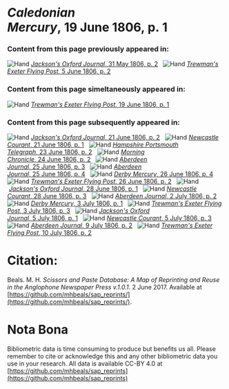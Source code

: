 # *Caledonian Mercury*, 19 June 1806, p. 1  
  
### Content from this page previously appeared in:  
![Hand](http://scissorsandpaste.net/wp-content/uploads/2017/06/smallhandpointer.png) [*Jackson's Oxford Journal*, 31 May 1806, p. 2](https://mhbeals.github.io/sap_html/Jackson's-Oxford-Journal/Jackson's-Oxford-Journal-31-May-1806-p-2)  
![Hand](http://scissorsandpaste.net/wp-content/uploads/2017/06/smallhandpointer.png) [*Trewman's Exeter Flying Post*, 5 June 1806, p. 2](https://mhbeals.github.io/sap_html/Trewman's-Exeter-Flying-Post/Trewman's-Exeter-Flying-Post-5-June-1806-p-2)  
  
### Content from this page simeltaneously appeared in:  
![Hand](http://scissorsandpaste.net/wp-content/uploads/2017/06/smallhandpointer.png) [*Trewman's Exeter Flying Post*, 19 June 1806, p. 1](https://mhbeals.github.io/sap_html/Trewman's-Exeter-Flying-Post/Trewman's-Exeter-Flying-Post-19-June-1806-p-1)  
  
### Content from this page subsequently appeared in:  
![Hand](http://scissorsandpaste.net/wp-content/uploads/2017/06/smallhandpointer.png) [*Jackson's Oxford Journal*, 21 June 1806, p. 2](https://mhbeals.github.io/sap_html/Jackson's-Oxford-Journal/Jackson's-Oxford-Journal-21-June-1806-p-2)  
![Hand](http://scissorsandpaste.net/wp-content/uploads/2017/06/smallhandpointer.png) [*Newcastle Courant*, 21 June 1806, p. 1](https://mhbeals.github.io/sap_html/Newcastle-Courant/Newcastle-Courant-21-June-1806-p-1)  
![Hand](http://scissorsandpaste.net/wp-content/uploads/2017/06/smallhandpointer.png) [*Hampshire Portsmouth Telegraph*, 23 June 1806, p. 2](https://mhbeals.github.io/sap_html/Hampshire-Portsmouth-Telegraph/Hampshire-Portsmouth-Telegraph-23-June-1806-p-2)  
![Hand](http://scissorsandpaste.net/wp-content/uploads/2017/06/smallhandpointer.png) [*Morning Chronicle*, 24 June 1806, p. 2](https://mhbeals.github.io/sap_html/Morning-Chronicle/Morning-Chronicle-24-June-1806-p-2)  
![Hand](http://scissorsandpaste.net/wp-content/uploads/2017/06/smallhandpointer.png) [*Aberdeen Journal*, 25 June 1806, p. 3](https://mhbeals.github.io/sap_html/Aberdeen-Journal/Aberdeen-Journal-25-June-1806-p-3)  
![Hand](http://scissorsandpaste.net/wp-content/uploads/2017/06/smallhandpointer.png) [*Aberdeen Journal*, 25 June 1806, p. 4](https://mhbeals.github.io/sap_html/Aberdeen-Journal/Aberdeen-Journal-25-June-1806-p-4)  
![Hand](http://scissorsandpaste.net/wp-content/uploads/2017/06/smallhandpointer.png) [*Derby Mercury*, 26 June 1806, p. 4](https://mhbeals.github.io/sap_html/Derby-Mercury/Derby-Mercury-26-June-1806-p-4)  
![Hand](http://scissorsandpaste.net/wp-content/uploads/2017/06/smallhandpointer.png) [*Trewman's Exeter Flying Post*, 26 June 1806, p. 2](https://mhbeals.github.io/sap_html/Trewman's-Exeter-Flying-Post/Trewman's-Exeter-Flying-Post-26-June-1806-p-2)  
![Hand](http://scissorsandpaste.net/wp-content/uploads/2017/06/smallhandpointer.png) [*Jackson's Oxford Journal*, 28 June 1806, p. 1](https://mhbeals.github.io/sap_html/Jackson's-Oxford-Journal/Jackson's-Oxford-Journal-28-June-1806-p-1)  
![Hand](http://scissorsandpaste.net/wp-content/uploads/2017/06/smallhandpointer.png) [*Newcastle Courant*, 28 June 1806, p. 3](https://mhbeals.github.io/sap_html/Newcastle-Courant/Newcastle-Courant-28-June-1806-p-3)  
![Hand](http://scissorsandpaste.net/wp-content/uploads/2017/06/smallhandpointer.png) [*Aberdeen Journal*, 2 July 1806, p. 2](https://mhbeals.github.io/sap_html/Aberdeen-Journal/Aberdeen-Journal-2-July-1806-p-2)  
![Hand](http://scissorsandpaste.net/wp-content/uploads/2017/06/smallhandpointer.png) [*Derby Mercury*, 3 July 1806, p. 1](https://mhbeals.github.io/sap_html/Derby-Mercury/Derby-Mercury-3-July-1806-p-1)  
![Hand](http://scissorsandpaste.net/wp-content/uploads/2017/06/smallhandpointer.png) [*Trewman's Exeter Flying Post*, 3 July 1806, p. 3](https://mhbeals.github.io/sap_html/Trewman's-Exeter-Flying-Post/Trewman's-Exeter-Flying-Post-3-July-1806-p-3)  
![Hand](http://scissorsandpaste.net/wp-content/uploads/2017/06/smallhandpointer.png) [*Jackson's Oxford Journal*, 5 July 1806, p. 1](https://mhbeals.github.io/sap_html/Jackson's-Oxford-Journal/Jackson's-Oxford-Journal-5-July-1806-p-1)  
![Hand](http://scissorsandpaste.net/wp-content/uploads/2017/06/smallhandpointer.png) [*Newcastle Courant*, 5 July 1806, p. 3](https://mhbeals.github.io/sap_html/Newcastle-Courant/Newcastle-Courant-5-July-1806-p-3)  
![Hand](http://scissorsandpaste.net/wp-content/uploads/2017/06/smallhandpointer.png) [*Aberdeen Journal*, 9 July 1806, p. 2](https://mhbeals.github.io/sap_html/Aberdeen-Journal/Aberdeen-Journal-9-July-1806-p-2)  
![Hand](http://scissorsandpaste.net/wp-content/uploads/2017/06/smallhandpointer.png) [*Trewman's Exeter Flying Post*, 10 July 1806, p. 2](https://mhbeals.github.io/sap_html/Trewman's-Exeter-Flying-Post/Trewman's-Exeter-Flying-Post-10-July-1806-p-2)  


# Citation: 

Beals. M. H. *Scissors and Paste Database: A Map of Reprinting and Reuse in the Anglophone Newspaper Press v.1.0.1.* 2 June 2017. Available at [https://github.com/mhbeals/sap_reprints/](https://github.com/mhbeals/sap_reprints/). 

# Nota Bona

Bibliometric data is time consuming to produce but benefits us all. Please remember to cite or acknowledge this and any other bibliometric data you use in your research. All data is available CC-BY 4.0 at [https://github.com/mhbeals/sap_reprints](https://github.com/mhbeals/sap_reprints)